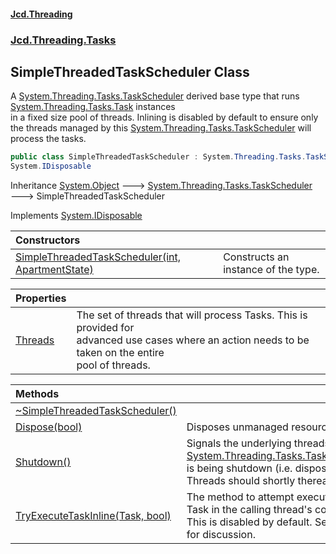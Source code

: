#### [Jcd.Threading](index.md 'index')
### [Jcd.Threading.Tasks](Jcd.Threading.Tasks.md 'Jcd.Threading.Tasks')

## SimpleThreadedTaskScheduler Class

A [System.Threading.Tasks.TaskScheduler](https://docs.microsoft.com/en-us/dotnet/api/System.Threading.Tasks.TaskScheduler 'System.Threading.Tasks.TaskScheduler') derived base type that runs [System.Threading.Tasks.Task](https://docs.microsoft.com/en-us/dotnet/api/System.Threading.Tasks.Task 'System.Threading.Tasks.Task') instances  
in a fixed size pool of threads. Inlining is disabled by default to ensure only  
the threads managed by this [System.Threading.Tasks.TaskScheduler](https://docs.microsoft.com/en-us/dotnet/api/System.Threading.Tasks.TaskScheduler 'System.Threading.Tasks.TaskScheduler') will process the tasks.

```csharp
public class SimpleThreadedTaskScheduler : System.Threading.Tasks.TaskScheduler,
System.IDisposable
```

Inheritance [System.Object](https://docs.microsoft.com/en-us/dotnet/api/System.Object 'System.Object') &#129106; [System.Threading.Tasks.TaskScheduler](https://docs.microsoft.com/en-us/dotnet/api/System.Threading.Tasks.TaskScheduler 'System.Threading.Tasks.TaskScheduler') &#129106; SimpleThreadedTaskScheduler

Implements [System.IDisposable](https://docs.microsoft.com/en-us/dotnet/api/System.IDisposable 'System.IDisposable')

| Constructors | |
| :--- | :--- |
| [SimpleThreadedTaskScheduler(int, ApartmentState)](SimpleThreadedTaskScheduler..ctor.mxXFEGDdjVYsShtMcdioNA.md 'Jcd.Threading.Tasks.SimpleThreadedTaskScheduler.SimpleThreadedTaskScheduler(int, System.Threading.ApartmentState)') | Constructs an instance of the type. |

| Properties | |
| :--- | :--- |
| [Threads](SimpleThreadedTaskScheduler.Threads.md 'Jcd.Threading.Tasks.SimpleThreadedTaskScheduler.Threads') | The set of threads that will process Tasks. This is provided for<br/>advanced use cases where an action needs to be taken on the entire<br/>pool of threads. |

| Methods | |
| :--- | :--- |
| [~SimpleThreadedTaskScheduler()](SimpleThreadedTaskScheduler.~SimpleThreadedTaskScheduler().md 'Jcd.Threading.Tasks.SimpleThreadedTaskScheduler.~SimpleThreadedTaskScheduler()') | |
| [Dispose(bool)](SimpleThreadedTaskScheduler.Dispose.ERrVlIx5eD8X1GB28tOaKg.md 'Jcd.Threading.Tasks.SimpleThreadedTaskScheduler.Dispose(bool)') | Disposes unmanaged resources |
| [Shutdown()](SimpleThreadedTaskScheduler.Shutdown().md 'Jcd.Threading.Tasks.SimpleThreadedTaskScheduler.Shutdown()') | Signals the underlying threads that the [System.Threading.Tasks.TaskScheduler](https://docs.microsoft.com/en-us/dotnet/api/System.Threading.Tasks.TaskScheduler 'System.Threading.Tasks.TaskScheduler')<br/>is being shutdown (i.e. disposed of). Threads should shortly thereafter. |
| [TryExecuteTaskInline(Task, bool)](SimpleThreadedTaskScheduler.TryExecuteTaskInline.W/uctO3SVzuH1wT3BJ82Jg.md 'Jcd.Threading.Tasks.SimpleThreadedTaskScheduler.TryExecuteTaskInline(System.Threading.Tasks.Task, bool)') | The method to attempt executing a Task in the calling thread's context.<br/>This is disabled by default. See remarks for discussion. |
